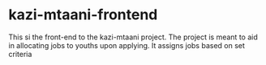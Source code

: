 # kazi-mtaani-frontend
This si the front-end to the kazi-mtaani project. The project is meant to aid in allocating jobs to youths upon applying. It assigns jobs based on set criteria
